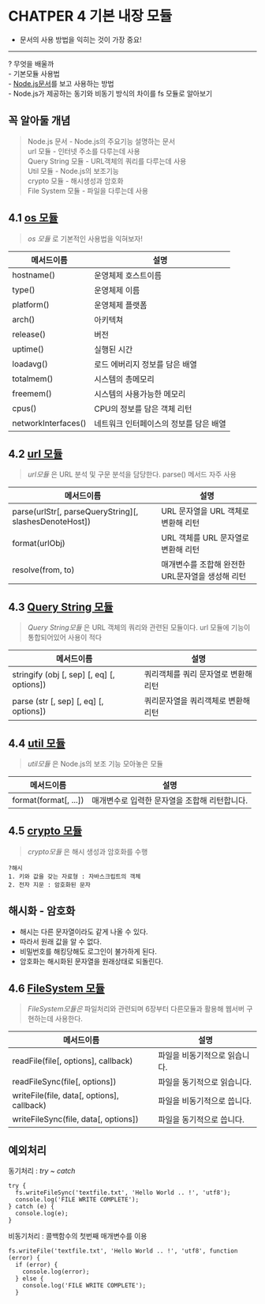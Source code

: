 # CHATPER 4 기본 내장 모듈

-	문서의 사용 방법을 익히는 것이 가장 중요!

---

? 무엇을 배울까 <br> - 기본모듈 사용법 <br> - [Node.js문서](https://nodejs.org/dist/latest-v4.x/docs/api/)를 보고 사용하는 방법 <br> - Node.js가 제공하는 동기와 비동기 방식의 차이를 fs 모듈로 알아보기

## 꼭 알아둘 개념

> Node.js 문서 - Node.js의 주요기능 설명하는 문서 <br> url 모듈 - 인터넷 주소를 다루는데 사용<br> Query String 모듈 - URL객체의 쿼리를 다루는데 사용<br> Util 모듈 - Node.js의 보조기능 <br> crypto 모듈 - 해시생성과 암호화<br> File System 모듈 - 파일을 다루는데 사용<br>

## 4.1 [os 모듈]( https://nodejs.org/dist/latest-v4.x/docs/api/os.html)

> _os 모듈_ 로 기본적인 사용법을 익혀보자!

 |메서드이름|설명| 
 |--|--| 
 |hostname()|운영체제 호스트이름 | 
 |type()|운영체제 이름|
 |platform()|운영체제 플랫폼 | 
 |arch()|아키텍쳐| 
 |release()|버전| 
 |uptime()|실행된 시간| 
 |loadavg()|로드 에버리지 정보를 담은 배열| 
 |totalmem()|시스템의 총메모리| 
 |freemem()|시스템의 사용가능한 메모리| 
 |cpus()|CPU의 정보를 담은 객체 리턴| 
 |networkInterfaces()|네트워크 인터페이스의 정보를 담은 배열|


## 4.2 [url 모듈](https://nodejs.org/dist/latest-v4.x/docs/api/url.html)

> _url모듈_ 은 URL 분석 및 구문 분석을 담당한다.
parse() 메서드 자주 사용


메서드이름|설명
--|--
parse(urlStr[, parseQueryString][, slashesDenoteHost])|URL 문자열을 URL 객체로 변환해 리턴
format(urlObj)|URL 객체를 URL 문자열로 변환해 리턴
resolve(from, to)|매개변수를 조합해 완전한 URL문자열을 생성해 리턴



## 4.3 [Query String 모듈](https://nodejs.org/dist/latest-v4.x/docs/api/querystring.html)

> _Query String모듈_ 은 URL 객체의 쿼리와 관련된 모듈이다.
url 모듈에 기능이 통합되어있어 사용이 적다


메서드이름|설명
--|--
stringify (obj [, sep] [, eq] [, options])|쿼리객체를 쿼리 문자열로 변환해 리턴
parse (str [, sep] [, eq] [, options])|쿼리문자열을 쿼리객체로 변환해 리턴

## 4.4 [util 모듈](https://nodejs.org/dist/latest-v4.x/docs/api/util.html)

> _util모듈_ 은 Node.js의 보조 기능 모아놓은 모듈

메서드이름|설명
--|--
format(format[, ...])|매개변수로 입력한 문자열을 조합해 리턴합니다.


## 4.5 [crypto 모듈](https://nodejs.org/dist/latest-v4.x/docs/api/crypto.html)

> _crypto모듈_ 은 해시 생성과 암호화를 수행

```
?해시
1. 키와 값을 갖는 자료형 : 자바스크립트의 객체
2. 전자 지문 : 암호화된 문자
```

해시화 - 암호화
---

- 해시는 다른 문자열이라도 같게 나올 수 있다.
- 따라서 원래 값을 알 수 없다.
- 비밀번호를 해킹당해도 로그인이 불가하게 된다.
- 암호화는 해시화된 문자열을 원래상태로 되돌린다. 

## 4.6 [FileSystem 모듈](https://nodejs.org/dist/latest-v4.x/docs/api/fs.html)

> _FileSystem모듈은_ 파일처리와 관련되며 6장부터 다른모듈과 활용해 웹서버 구현하는데 사용한다.

메서드이름|설명
--|--
readFile(file[, options], callback)|파일을 비동기적으로 읽습니다.
readFileSync(file[, options])|파일을 동기적으로 읽습니다.
writeFile(file, data[, options], callback)|파일을 비동기적으로 씁니다.
writeFileSync(file, data[, options])|파일을 동기적으로 씁니다.

예외처리
---

동기처리 : _try ~ catch_

```
try {
  fs.writeFileSync('textfile.txt', 'Hello World .. !', 'utf8');
  console.log('FILE WRITE COMPLETE');
} catch (e) {
  console.log(e);
}
```

비동기처리 : 콜백함수의 첫번째 매개변수를 이용

```
fs.writeFile('textfile.txt', 'Hello World .. !', 'utf8', function (error) {
  if (error) {
    console.log(error);
  } else {
    console.log('FILE WRITE COMPLETE');
  }
```


